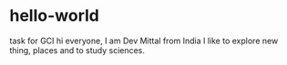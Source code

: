 # hello-world
task for GCI
hi everyone,
I am Dev Mittal from India
I like to explore new thing, places and to study sciences.
